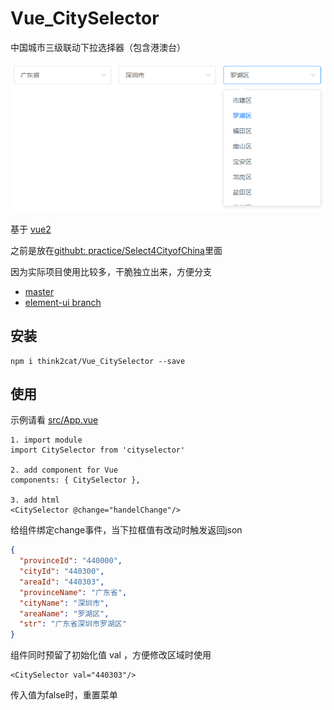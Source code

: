 # Vue_CitySelector
中国城市三级联动下拉选择器（包含港澳台）

![image](./screenshot/screenshot.png)

基于 [vue2](https://github.com/vuejs/vue)

之前是放在[githubt: practice/Select4CityofChina](https://github.com/think2cat/practice/tree/master/Select4CityofChina)里面

因为实际项目使用比较多，干脆独立出来，方便分支

* [master](https://github.com/think2cat/Vue_CitySelector/)
* [element-ui branch](https://github.com/think2cat/Vue_CitySelector/tree/element-ui)

## 安装
```
npm i think2cat/Vue_CitySelector --save
```

## 使用

示例请看 [src/App.vue](src/App.vue)

```
1. import module
import CitySelector from 'cityselector'

2. add component for Vue
components: { CitySelector },

3. add html
<CitySelector @change="handelChange"/>
```

给组件绑定change事件，当下拉框值有改动时触发返回json

```json
{
  "provinceId": "440000",
  "cityId": "440300",
  "areaId": "440303",
  "provinceName": "广东省",
  "cityName": "深圳市",
  "areaName": "罗湖区",
  "str": "广东省深圳市罗湖区"
}
```

组件同时预留了初始化值 val ，方便修改区域时使用
```
<CitySelector val="440303"/>
```
传入值为false时，重置菜单
